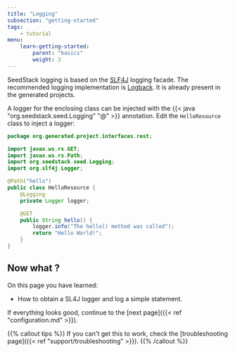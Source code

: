 ```yaml
---
title: "Logging"
subsection: "getting-started"    
tags:
    - tutorial
menu:
    learn-getting-started:
        parent: "basics"
        weight: 3
---
```


SeedStack logging is based on the [SLF4J](https://www.slf4j.org/) logging facade. The recommended logging implementation
is [Logback](https://logback.qos.ch/). It is already present in the generated projects. 

A logger for the enclosing class can be injected with the {{< java "org.seedstack.seed.Logging" "@" >}} annotation. Edit 
the `HelloResource` class to inject a logger:

```java
package org.generated.project.interfaces.rest;

import javax.ws.rs.GET;
import javax.ws.rs.Path;
import org.seedstack.seed.Logging;
import org.slf4j.Logger;

@Path("hello")
public class HelloResource {
    @Logging
    private Logger logger;

    @GET
    public String hello() {
        logger.info("The hello() method was called");
        return "Hello World!";
    }
}
``` 

## Now what ?

On this page you have learned:

* How to obtain a SL4J logger and log a simple statement.

If everything looks good, continue to the [next page]({{< ref "configuration.md" >}}).

{{% callout tips %}}
If you can't get this to work, check the [troubleshooting page]({{< ref "support/troubleshooting" >}}).
{{% /callout %}}